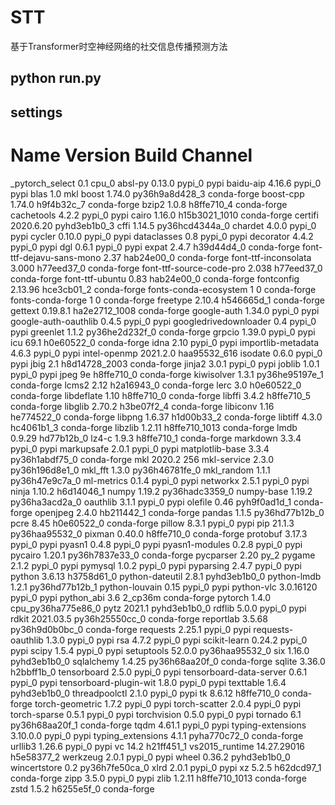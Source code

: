 # STT

基于Transformer时空神经网络的社交信息传播预测方法
## python run.py  
## settings 
# Name                    Version                   Build  Channel
_pytorch_select           0.1                       cpu_0
absl-py                   0.13.0                   pypi_0    pypi
baidu-aip                 4.16.6                   pypi_0    pypi
blas                      1.0                         mkl
boost                     1.74.0           py36h9a8d428_3    conda-forge
boost-cpp                 1.74.0               h9f4b32c_7    conda-forge
bzip2                     1.0.8                h8ffe710_4    conda-forge
cachetools                4.2.2                    pypi_0    pypi
cairo                     1.16.0            h15b3021_1010    conda-forge
certifi                   2020.6.20          pyhd3eb1b0_3
cffi                      1.14.5           py36hcd4344a_0
chardet                   4.0.0                    pypi_0    pypi
cycler                    0.10.0                   pypi_0    pypi
dataclasses               0.8                      pypi_0    pypi
decorator                 4.4.2                    pypi_0    pypi
dgl                       0.6.1                    pypi_0    pypi
expat                     2.4.7                h39d44d4_0    conda-forge
font-ttf-dejavu-sans-mono 2.37                 hab24e00_0    conda-forge
font-ttf-inconsolata      3.000                h77eed37_0    conda-forge
font-ttf-source-code-pro  2.038                h77eed37_0    conda-forge
font-ttf-ubuntu           0.83                 hab24e00_0    conda-forge
fontconfig                2.13.96              hce3cb01_2    conda-forge
fonts-conda-ecosystem     1                             0    conda-forge
fonts-conda-forge         1                             0    conda-forge
freetype                  2.10.4               h546665d_1    conda-forge
gettext                   0.19.8.1          ha2e2712_1008    conda-forge
google-auth               1.34.0                   pypi_0    pypi
google-auth-oauthlib      0.4.5                    pypi_0    pypi
googledrivedownloader     0.4                      pypi_0    pypi
greenlet                  1.1.2            py36he2d232f_0    conda-forge
grpcio                    1.39.0                   pypi_0    pypi
icu                       69.1                 h0e60522_0    conda-forge
idna                      2.10                     pypi_0    pypi
importlib-metadata        4.6.3                    pypi_0    pypi
intel-openmp              2021.2.0           haa95532_616
isodate                   0.6.0                    pypi_0    pypi
jbig                      2.1               h8d14728_2003    conda-forge
jinja2                    3.0.1                    pypi_0    pypi
joblib                    1.0.1                    pypi_0    pypi
jpeg                      9e                   h8ffe710_0    conda-forge
kiwisolver                1.3.1            py36he95197e_1    conda-forge
lcms2                     2.12                 h2a16943_0    conda-forge
lerc                      3.0                  h0e60522_0    conda-forge
libdeflate                1.10                 h8ffe710_0    conda-forge
libffi                    3.4.2                h8ffe710_5    conda-forge
libglib                   2.70.2               h3be07f2_4    conda-forge
libiconv                  1.16                 he774522_0    conda-forge
libpng                    1.6.37               h1d00b33_2    conda-forge
libtiff                   4.3.0                hc4061b1_3    conda-forge
libzlib                   1.2.11            h8ffe710_1013    conda-forge
lmdb                      0.9.29               hd77b12b_0
lz4-c                     1.9.3                h8ffe710_1    conda-forge
markdown                  3.3.4                    pypi_0    pypi
markupsafe                2.0.1                    pypi_0    pypi
matplotlib-base           3.3.4            py36h1abdf75_0    conda-forge
mkl                       2020.2                      256
mkl-service               2.3.0            py36h196d8e1_0
mkl_fft                   1.3.0            py36h46781fe_0
mkl_random                1.1.1            py36h47e9c7a_0
ml-metrics                0.1.4                    pypi_0    pypi
networkx                  2.5.1                    pypi_0    pypi
ninja                     1.10.2               h6d14046_1
numpy                     1.19.2           py36hadc3359_0
numpy-base                1.19.2           py36ha3acd2a_0
oauthlib                  3.1.1                    pypi_0    pypi
olefile                   0.46               pyh9f0ad1d_1    conda-forge
openjpeg                  2.4.0                hb211442_1    conda-forge
pandas                    1.1.5            py36hd77b12b_0
pcre                      8.45                 h0e60522_0    conda-forge
pillow                    8.3.1                    pypi_0    pypi
pip                       21.1.3           py36haa95532_0
pixman                    0.40.0               h8ffe710_0    conda-forge
protobuf                  3.17.3                   pypi_0    pypi
pyasn1                    0.4.8                    pypi_0    pypi
pyasn1-modules            0.2.8                    pypi_0    pypi
pycairo                   1.20.1           py36h7837e33_0    conda-forge
pycparser                 2.20                       py_2
pygame                    2.1.2                    pypi_0    pypi
pymysql                   1.0.2                    pypi_0    pypi
pyparsing                 2.4.7                    pypi_0    pypi
python                    3.6.13               h3758d61_0
python-dateutil           2.8.1              pyhd3eb1b0_0
python-lmdb               1.2.1            py36hd77b12b_1
python-louvain            0.15                     pypi_0    pypi
python-vlc                3.0.16120                pypi_0    pypi
python_abi                3.6                     2_cp36m    conda-forge
pytorch                   1.4.0           cpu_py36ha775e86_0
pytz                      2021.1             pyhd3eb1b0_0
rdflib                    5.0.0                    pypi_0    pypi
rdkit                     2021.03.5        py36h25550cc_0    conda-forge
reportlab                 3.5.68           py36h9d0b0bc_0    conda-forge
requests                  2.25.1                   pypi_0    pypi
requests-oauthlib         1.3.0                    pypi_0    pypi
rsa                       4.7.2                    pypi_0    pypi
scikit-learn              0.24.2                   pypi_0    pypi
scipy                     1.5.4                    pypi_0    pypi
setuptools                52.0.0           py36haa95532_0
six                       1.16.0             pyhd3eb1b0_0
sqlalchemy                1.4.25           py36h68aa20f_0    conda-forge
sqlite                    3.36.0               h2bbff1b_0
tensorboard               2.5.0                    pypi_0    pypi
tensorboard-data-server   0.6.1                    pypi_0    pypi
tensorboard-plugin-wit    1.8.0                    pypi_0    pypi
texttable                 1.6.4              pyhd3eb1b0_0
threadpoolctl             2.1.0                    pypi_0    pypi
tk                        8.6.12               h8ffe710_0    conda-forge
torch-geometric           1.7.2                    pypi_0    pypi
torch-scatter             2.0.4                    pypi_0    pypi
torch-sparse              0.5.1                    pypi_0    pypi
torchvision               0.5.0                    pypi_0    pypi
tornado                   6.1              py36h68aa20f_1    conda-forge
tqdm                      4.61.1                   pypi_0    pypi
typing-extensions         3.10.0.0                 pypi_0    pypi
typing_extensions         4.1.1              pyha770c72_0    conda-forge
urllib3                   1.26.6                   pypi_0    pypi
vc                        14.2                 h21ff451_1
vs2015_runtime            14.27.29016          h5e58377_2
werkzeug                  2.0.1                    pypi_0    pypi
wheel                     0.36.2             pyhd3eb1b0_0
wincertstore              0.2              py36h7fe50ca_0
xlrd                      2.0.1                    pypi_0    pypi
xz                        5.2.5                h62dcd97_1    conda-forge
zipp                      3.5.0                    pypi_0    pypi
zlib                      1.2.11            h8ffe710_1013    conda-forge
zstd                      1.5.2                h6255e5f_0    conda-forge

